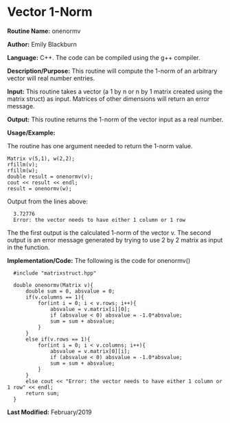 # Vector 1-Norm

**Routine Name:**           onenormv

**Author:** Emily Blackburn

**Language:** C++. The code can be compiled using the g++ compiler.


**Description/Purpose:** This routine will compute the 1-norm of an arbitrary vector will real number entries. 

**Input:** This routine takes a vector (a 1 by n or n by 1 matrix created using the matrix struct) as input. Matrices of other dimensions will return an error message.

**Output:** This routine returns the 1-norm of the vector input as a real number.

**Usage/Example:**

The routine has one argument needed to return the 1-norm value.

    Matrix v(5,1), w(2,2);
    rfillm(v);
    rfillm(w);
    double result = onenormv(v);
    cout << result << endl;
    result = onenormv(w);

Output from the lines above:

      3.72776
      Error: the vector needs to have either 1 column or 1 row

The the first output is the calculated 1-norm of the vector v. The second output is an error message generated by trying to use 2 by 2 matrix as input in the function.

**Implementation/Code:** The following is the code for onenormv()

      #include "matrixstruct.hpp"

      double onenormv(Matrix v){
          double sum = 0, absvalue = 0;
          if(v.columns == 1){
              for(int i = 0; i < v.rows; i++){
                  absvalue = v.matrix[i][0];
                  if (absvalue < 0) absvalue = -1.0*absvalue;
                  sum = sum + absvalue;
              }
          }
          else if(v.rows == 1){
              for(int i = 0; i < v.columns; i++){
                  absvalue = v.matrix[0][i];
                  if (absvalue < 0) absvalue = -1.0*absvalue;
                  sum = sum + absvalue;
              }
          }
          else cout << "Error: the vector needs to have either 1 column or 1 row" << endl;
          return sum;
      }



**Last Modified:** February/2019

